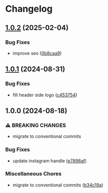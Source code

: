 # Changelog

## [1.0.2](https://github.com/dy0gu/meal-deal/compare/v1.0.1...v1.0.2) (2025-02-04)


### Bug Fixes

* improve seo ([0b8caa9](https://github.com/dy0gu/meal-deal/commit/0b8caa9900f862b578e84ae880098a033c626747))

## [1.0.1](https://github.com/dy0gu/meal-deal/compare/v1.0.0...v1.0.1) (2024-08-31)


### Bug Fixes

* fill header side logo ([c453754](https://github.com/dy0gu/meal-deal/commit/c453754f4e7cd1609c5bae351d98d42c656ebfd2))

## 1.0.0 (2024-08-18)


### ⚠ BREAKING CHANGES

* migrate to conventional commits

### Bug Fixes

* update instagram handle ([e7898af](https://github.com/dy0gu/meal-deal/commit/e7898af6a2579fcd96b1ee074e3b1aff36318542))


### Miscellaneous Chores

* migrate to conventional commits ([b34c19a](https://github.com/dy0gu/meal-deal/commit/b34c19a94f24e2edd14b64b7798d85972b0f10d9))
